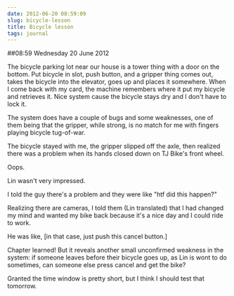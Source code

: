```yaml
---
date: 2012-06-20 08:59:09
slug: bicycle-lesson
title: Bicycle lesson
tags: journal
---
```


##08:59 Wednesday 20 June 2012

The bicycle parking lot near our house is a tower thing with a door on the bottom.  Put bicycle in slot, push button, and a gripper thing comes out, takes the bicycle into the elevator, goes up and places it somewhere.    When I come back with my card, the machine remembers where it put my bicycle and retrieves it.  Nice system cause the bicycle stays dry and I don't have to lock it. 

The system does have a couple of bugs and some weaknesses, one of them being that the gripper, while strong, is no match for me with fingers playing bicycle tug-of-war. 

The bicycle stayed with me, the gripper slipped off the axle, then realized there was a problem when its hands closed down on TJ Bike's front wheel. 

Oops. 

Lin wasn't very impressed. 

I told the guy there's a problem and they were like "htf did this happen?"

Realizing there are cameras, I told them (Lin translated) that I had changed my mind and wanted my bike back because it's a nice day and I could ride to work.  

He was like, [in that case, just push this cancel button.]

Chapter learned!  But it reveals another small unconfirmed weakness in the system: if someone leaves before their bicycle goes up, as Lin is wont to do sometimes, can someone else press cancel and get the bike?

Granted the time window is pretty short, but I think I should test that tomorrow.
